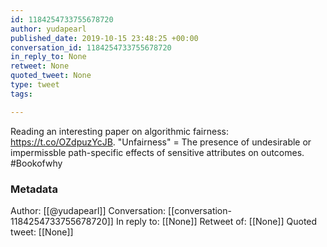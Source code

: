 ```yaml
---
id: 1184254733755678720
author: yudapearl
published_date: 2019-10-15 23:48:25 +00:00
conversation_id: 1184254733755678720
in_reply_to: None
retweet: None
quoted_tweet: None
type: tweet
tags:

---
```


Reading an interesting paper on algorithmic fairness:
https://t.co/OZdpuzYcJB. "Unfairness" =
The presence of undesirable or impermissble path-specific effects of sensitive attributes on outcomes. #Bookofwhy

### Metadata

Author: [[@yudapearl]]
Conversation: [[conversation-1184254733755678720]]
In reply to: [[None]]
Retweet of: [[None]]
Quoted tweet: [[None]]
